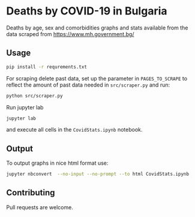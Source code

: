 # Deaths by COVID-19 in Bulgaria

Deaths by age, sex and comorbidities graphs and stats available from the data scraped from <https://www.mh.government.bg/>

## Usage

```bash
pip install -r requrements.txt
```
For scraping delete past data, set up the parameter in `PAGES_TO_SCRAPE` to reflect the amount of past data needed in `src/scraper.py` and run:

```bash
python src/scraper.py
```

Run jupyter lab 
```bash
jupyter lab
```
and execute all cells in the `CovidStats.ipynb` notebook.

## Output

To output graphs in nice html format use:
```bash
jupyter nbconvert  --no-input --no-prompt --to html CovidStats.ipynb
```

## Contributing
Pull requests are welcome. 